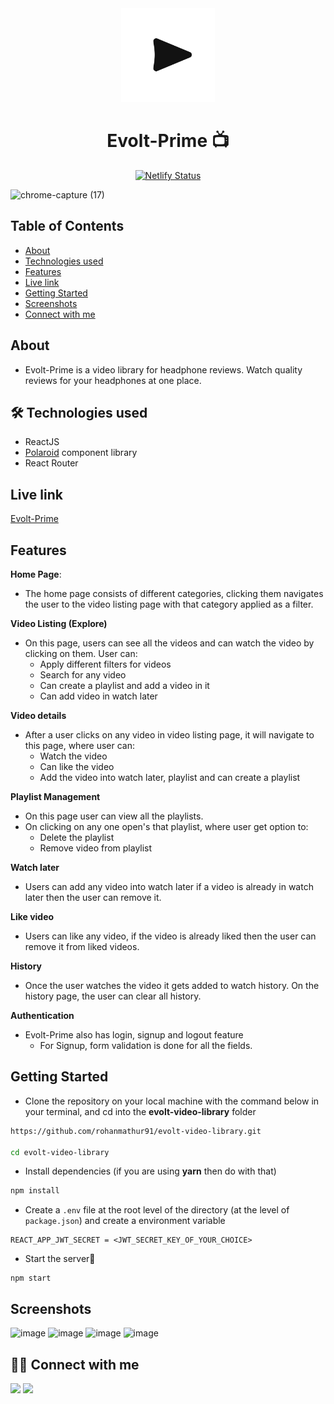 <div align="center">

<img alt="evolt ecommerce logo" src="public/favicon.svg" width="150px" height="150px" />

# Evolt-Prime 📺

[![Netlify Status](https://api.netlify.com/api/v1/badges/4ac9a6ef-5511-4f30-b805-412e65dd7a40/deploy-status)](https://app.netlify.com/sites/evolt-prime/deploys)

</div>

![chrome-capture (17)](https://user-images.githubusercontent.com/61556757/162183422-71842fa8-1b55-4a80-8e50-4c8d9fa1684c.gif)


## Table of Contents

- [About](#about)
- [Technologies used](#-technologies-used)
- [Features](#features)
- [Live link](#live-link)
- [Getting Started](#getting-started)
- [Screenshots](#screenshots)
- [Connect with me](#-connect-with-me)

## About
 - Evolt-Prime is a video library for headphone reviews. Watch quality reviews for your headphones at one place.

## 🛠 Technologies used
- ReactJS
- [Polaroid](https://polaroid7.netlify.app/index.html) component library
- React Router

## Live link
[Evolt-Prime](https://evolt-prime.netlify.app/)

## Features
**Home Page**: 
- The home page consists of different categories, clicking them navigates the user to the video listing page with that category applied as a filter.

**Video Listing (Explore)**
- On this page, users can see all the videos and can watch the video by clicking on them. User can:
    - Apply different filters for videos
    - Search for any video
    - Can create a playlist and add a video in it
    - Can add video in watch later

**Video details**
- After a user clicks on any video in video listing page, it will navigate to this page, where user can:
  - Watch the video
  - Can like the video
  - Add the video into watch later, playlist and can create a playlist
 
 **Playlist Management**
 - On this page user can view all the playlists.
 - On clicking on any one open's that playlist, where user get option to:
    - Delete the playlist
    - Remove video from playlist

**Watch later**
- Users can add any video into watch later if a video is already in watch later then the user can remove it.

**Like video**
- Users can like any video, if the video is already liked then the user can remove it from liked videos.

**History**
- Once the user watches the video it gets added to watch history. On the history page, the user can clear all history.

**Authentication**
- Evolt-Prime also has login, signup and logout feature
  - For Signup, form validation is done for all the fields.


## Getting Started

- Clone the repository on your local machine with the command below in your terminal, and cd into the **evolt-video-library** folder

```sh
https://github.com/rohanmathur91/evolt-video-library.git

cd evolt-video-library
```

- Install dependencies (if you are using **yarn** then do with that)

```sh
npm install
```

- Create a `.env` file at the root level of the directory (at the level of `package.json`) and create a environment variable

```
REACT_APP_JWT_SECRET = <JWT_SECRET_KEY_OF_YOUR_CHOICE>
```

- Start the server🚀

```
npm start
```

## Screenshots
![image](https://user-images.githubusercontent.com/61556757/162183850-f6bcb91d-63dc-4ebc-8b84-92c3e0c3d71a.png)
![image](https://user-images.githubusercontent.com/61556757/162183887-fab68bcb-a318-49e4-95c0-b7fd0d7151db.png)
![image](https://user-images.githubusercontent.com/61556757/162183979-998f6cbe-a145-4355-af61-c946799306e5.png)
![image](https://user-images.githubusercontent.com/61556757/162184099-1475dbd0-3a6c-4bc1-9e6f-1895f056254a.png)


## 👨‍💻 Connect with me 

<a href="https://twitter.com/rohanmathur91"><img src="https://img.shields.io/badge/Twitter-1DA1F2?style=for-the-badge&logo=twitter&logoColor=white"/></a>
<a href="https://www.linkedin.com/in/rohanmathur04/"><img src="https://img.shields.io/badge/LinkedIn-0077B5?style=for-the-badge&logo=linkedin&logoColor=white"/></a>
